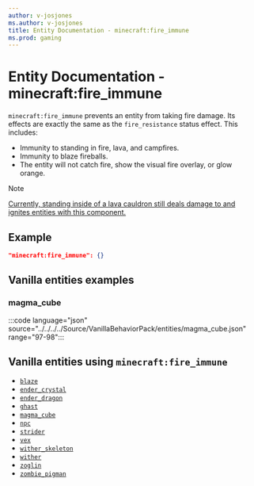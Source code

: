 ```yaml
---
author: v-josjones
ms.author: v-josjones
title: Entity Documentation - minecraft:fire_immune
ms.prod: gaming
---
```


# Entity Documentation -  minecraft:fire_immune

`minecraft:fire_immune` prevents an entity from taking fire damage. Its effects are exactly the same as the `fire_resistance` status effect.
This includes:
* Immunity to standing in fire, lava, and campfires.
* Immunity to blaze fireballs.
* The entity will not catch fire, show the visual fire overlay, or glow orange.

>[!NOTE]
> [Currently, standing inside of a lava cauldron still deals damage to and ignites entities with this component.](https://bugs.mojang.com/browse/MCPE-65962)


## Example

```json
"minecraft:fire_immune": {}
```

## Vanilla entities examples

### magma_cube

:::code language="json" source="../../../../Source/VanillaBehaviorPack/entities/magma_cube.json" range="97-98":::

## Vanilla entities using `minecraft:fire_immune`

- [`blaze`](../../../../Source/VanillaBehaviorPack_Snippets/entities/blaze.md)
- [`ender_crystal`](../../../../Source/VanillaBehaviorPack_Snippets/entities/ender_crystal.md)
- [`ender_dragon`](../../../../Source/VanillaBehaviorPack_Snippets/entities/ender_dragon.md)
- [`ghast`](../../../../Source/VanillaBehaviorPack_Snippets/entities/ghast.md)
- [`magma_cube`](../../../../Source/VanillaBehaviorPack_Snippets/entities/magma_cube.md)
- [`npc`](../../../../Source/VanillaBehaviorPack_Snippets/entities/npc.md)
- [`strider`](../../../../Source/VanillaBehaviorPack_Snippets/entities/strider.md)
- [`vex`](../../../../Source/VanillaBehaviorPack_Snippets/entities/vex.md)
- [`wither_skeleton`](../../../../Source/VanillaBehaviorPack_Snippets/entities/wither_skeleton.md)
- [`wither`](../../../../Source/VanillaBehaviorPack_Snippets/entities/wither.md)
- [`zoglin`](../../../../Source/VanillaBehaviorPack_Snippets/entities/zoglin.md)
- [`zombie_pigman`](../../../../Source/VanillaBehaviorPack_Snippets/entities/zombie_pigman.md)
